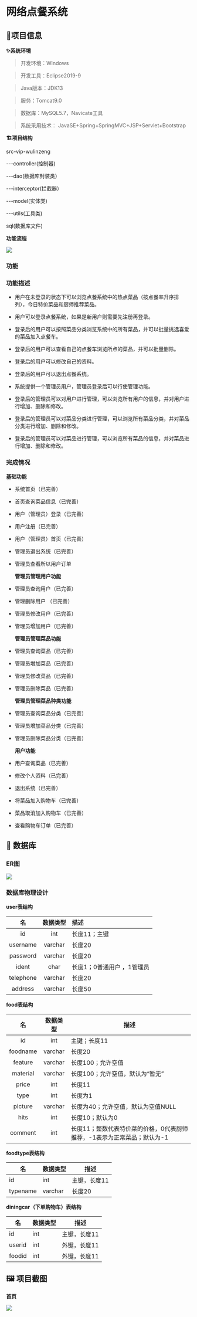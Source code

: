 # 网络点餐系统

## :speech_balloon:项目信息

**:sparkles:系统环境**

> 开发环境：Windows

> 开发工具：Eclipse2019-9

> Java版本：JDK13

> 服务：Tomcat9.0

> 数据库：MySQL5.7，Navicate工具

> 系统采用技术： JavaSE+Spring+SpringMVC+JSP+Servlet+Bootstrap

**:building_construction:项目结构**

src-vip-wulinzeng

---controller(控制器)

 ---dao(数据库封装类）

 ---interceptor(拦截器）

 ---model(实体类)

 ---utils(工具类)

sql(数据库文件)

  **功能流程**

![](infor/0.png)

### 功能​​

### 功能描述

- 用户在未登录的状态下可以浏览点餐系统中的热点菜品（按点餐率升序排列），今日特价菜品和厨师推荐菜品。

- 用户可以登录点餐系统，如果是新用户则需要先注册再登录。
- 登录后的用户可以按照菜品分类浏览系统中的所有菜品，并可以批量挑选喜爱的菜品加入点餐车。
- 登录后的用户可以查看自己的点餐车浏览所点的菜品，并可以批量删除。
- 登录后的用户可以修改自己的资料。
- 登录后的用户可以退出点餐系统。
- 系统提供一个管理员用户，管理员登录后可以行使管理功能。
- 登录后的管理员可以对用户进行管理，可以浏览所有用户的信息，并对用户进行增加、删除和修改。
- 登录后的管理员可以对菜品分类进行管理，可以浏览所有菜品分类，并对菜品分类进行增加、删除和修改。
- 登录后的管理员可以对菜品进行管理，可以浏览所有菜品的信息，并对菜品进行增加、删除和修改。

### 完成情况

  **基础功能**

- 系统首页（已完善）

- 首页查询菜品信息（已完善）

- 用户（管理员）登录（已完善）

- 用户注册（已完善）

- 用户（管理员）首页（已完善）

- 管理员退出系统（已完善）

- 管理员查看所以用户订单

  **管理员管理用户功能**

- 管理员查询用户（已完善）

- 管理删除用户 （已完善）

- 管理员修改用户（已完善）

- 管理员增加用户（已完善）

  **管理员管理菜品功能**

- 管理员查询菜品（已完善）

- 管理员增加菜品（已完善）

- 管理员修改菜品（已完善）

- 管理员删除菜品（已完善）

  **管理员管理菜品种类功能**

- 管理员查询菜品分类（已完善）

- 管理员增加菜品分类（已完善）

- 管理员删除菜品分类（已完善）

  **用户功能**

- 用户查询菜品（已完善）

- 修改个人资料（已完善）

- 退出系统（已完善）

- 将菜品加入购物车（已完善）

- 菜品取消加入购物车（已完善）

- 查看购物车订单（已完善）


## :key: 数据库

### ER图

![](infor/ER.png)

### 数据库物理设计

**user表结构**

|    名     | 数据类型 | 描述                       |
| :-------: | :------: | :------------------------- |
|    id     |   int    | 长度11；主键               |
| username  | varchar  | 长度20                     |
| password  | varchar  | 长度20                     |
|   ident   |   char   | 长度1；0普通用户 ，1管理员 |
| telephone | varchar  | 长度20                     |
|  address  | varchar  | 长度50                     |

**food表结构**

|    名    | 数据类型 | 描述                                                         |
| :------: | :------: | ------------------------------------------------------------ |
|    id    |   int    | 主键；长度11                                                 |
| foodname | varchar  | 长度20                                                       |
| feature  | varchar  | 长度100；允许空值                                            |
| material | varchar  | 长度100；允许空值，默认为“暂无”                              |
|  price   |   int    | 长度11                                                       |
|   type   |   int    | 长度为1                                                      |
| picture  | varchar  | 长度为40；允许空值，默认为空值NULL                           |
|   hits   |   int    | 长度10；默认为0                                              |
| comment  |   int    | 长度11；整数代表特价菜的价格，0代表厨师推荐，-1表示为正常菜品；默认为-1 |

**foodtype表结构**

| 名       | 数据类型 | 描述         |
| -------- | -------- | ------------ |
| id       | int      | 主键，长度11 |
| typename | varchar  | 长度20       |

**diningcar（下单购物车）表结构**

| 名     | 数据类型 | 描述         |
| ------ | -------- | ------------ |
| id     | int      | 主键，长度11 |
| userid | int      | 外键，长度11 |
| foodid | int      | 外键，长度11 |

## :framed_picture: 项目截图

**首页**

![](infor/homepages.png)
